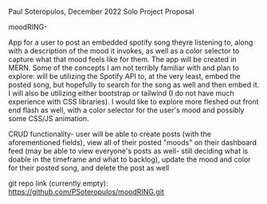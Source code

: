 Paul Soteropulos, December 2022 Solo Project Proposal

moodRING-

App for a user to post an embedded spotify song theyre listening to, along with a description of the mood it invokes, as well as a color selector to capture what that mood feels like for them. The app will be created in MERN. Some of the concepts I am not terribly familiar with and plan to explore: will be utilizing the Spotify API to, at the very least, embed the posted song, but hopefully to search for the song as well and then embed it. I will also be utilizing either bootstrap or tailwind (I do not have much experience with CSS libraries). I would like to explore more fleshed out front end flash as well, with a color selector for the user's mood and possibly some CSS/JS animation.

CRUD functionality- user will be able to create posts (with the aforementioned fields), view all of their posted "moods" on their dashboard feed (may be able to view everyone's posts as well- still deciding what is doable in the timeframe and what to backlog), update the mood and color for their posted song, and delete the post as well

git repo link (currently empty): https://github.com/PSoteropulos/moodRING.git
